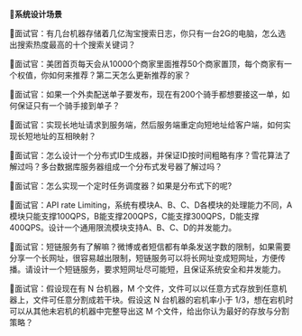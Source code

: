 👯**系统设计场景**

📝面试官：有几台机器存储着几亿淘宝搜索日志，你只有一台2G的电脑，怎么选出搜索热度最高的十个搜索关键词？

📝面试官：美团首页每天会从10000个商家里面推荐50个商家置顶，每个商家有一个权值，你如何来推荐？第二天怎么更新推荐的家？

📝面试官：如果一个外卖配送单子要发布，现在有200个骑手都想要接这一单，如何保证只有一个骑手接到单子？

📝面试官：实现长地址请求到服务端，然后服务端重定向短地址给客户端，如何实现长短地址的互相映射？

📝面试官：怎么设计一个分布式ID生成器，并保证ID按时间粗略有序？雪花算法了解过吗？多台数据库服务器组成一个分布式发号器了解过吗？

📝面试官：怎么实现一个定时任务调度器？如果是分布式下的呢?

📝面试官：API rate Limiting，系统有模块A、B、C、D各模块的处理能力不同，A模块只能支撑100QPS，B能支撑200QPS，C能支撑300QPS，D能支撑400QPS。设计一个通用限流模块支持A、B、C、D的并发能力。

📝面试官：短链服务有了解嘛？微博或者短信都有单条发送字数的限制，如果需要分享一个长网址，很容易越出限制，短链服务可以将长网址变成短网址，方便传播。请设计一个短链服务，要求短网址尽可能短，且保证系统安全和并发能力。

📝面试官：假设现在有 N 台机器，M 个文件，文件可以以任意方式存放到任意机器上，文件可任意分割成若干块。假设这 N 台机器的宕机率小于 1/3，想在宕机时可以从其他未宕机的机器中完整导出这 M 个文件，给出你认为最好的存放与分割策略？
